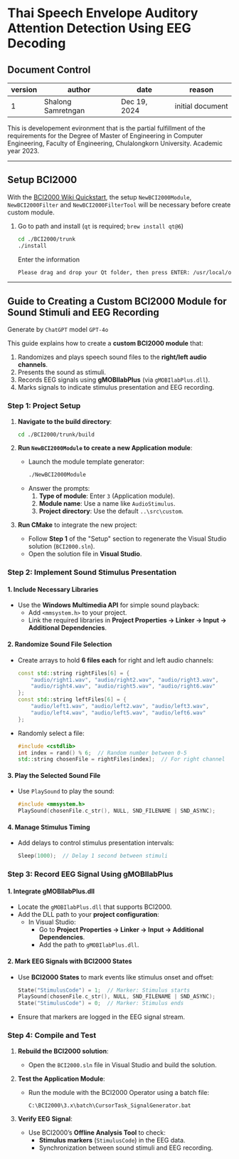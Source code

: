 # Thai Speech Envelope Auditory Attention Detection Using EEG Decoding
## Document Control
| version | author             | date         | reason          |
|---------|--------------------|--------------|-----------------|
| 1       | Shalong Samretngan | Dec 19, 2024 | initial document|


This is developement evironment that is the partial fulfillment of the requirements for the Degree of Master of Engineering in Computer Engineering, Faculty of Engineering, Chulalongkorn University. Academic year 2023.

---
## Setup BCI2000
With the [BCI2000 Wiki Quickstart](https://www.bci2000.org/mediawiki/index.php/Programming_Howto:Quickstart_Guide), the setup `NewBCI2000Module`, `NewBCI2000Filter` and `NewBCI2000FilterTool` will be necessary before create custom module.

1. Go to path and install (`qt` is required; `brew install qt@6`)
    ```bash
    cd ./BCI2000/trunk
    ./install
    ```
    Enter the information
    ```bash
    Please drag and drop your Qt folder, then press ENTER: /usr/local/opt/qt@6
    ```

---

## Guide to Creating a Custom BCI2000 Module for Sound Stimuli and EEG Recording
Generate by `ChatGPT` model `GPT-4o`

This guide explains how to create a **custom BCI2000 module** that:
1. Randomizes and plays speech sound files to the **right/left audio channels**.
2. Presents the sound as stimuli.
3. Records EEG signals using **gMOBIlabPlus** (via `gMOBIlabPlus.dll`).
4. Marks signals to indicate stimulus presentation and EEG recording.

### Step 1: Project Setup
1. **Navigate to the build directory**:
   ```bash
   cd ./BCI2000/trunk/build
   ```

2. **Run `NewBCI2000Module` to create a new Application module**:
   - Launch the module template generator:
     ```bash
     ./NewBCI2000Module
     ```
   - Answer the prompts:
     1. **Type of module**: Enter `3` (Application module).
     2. **Module name**: Use a name like `AudioStimulus`.
     3. **Project directory**: Use the default `..\src\custom`.

3. **Run CMake** to integrate the new project:
   - Follow **Step 1** of the "Setup" section to regenerate the Visual Studio solution (`BCI2000.sln`).
   - Open the solution file in **Visual Studio**.


### Step 2: Implement Sound Stimulus Presentation
#### 1. Include Necessary Libraries
- Use the **Windows Multimedia API** for simple sound playback:
   - Add `<mmsystem.h>` to your project.
   - Link the required libraries in **Project Properties → Linker → Input → Additional Dependencies**.

#### 2. Randomize Sound File Selection
- Create arrays to hold **6 files each** for right and left audio channels:
   ```cpp
   const std::string rightFiles[6] = {
       "audio/right1.wav", "audio/right2.wav", "audio/right3.wav",
       "audio/right4.wav", "audio/right5.wav", "audio/right6.wav"
   };
   const std::string leftFiles[6] = {
       "audio/left1.wav", "audio/left2.wav", "audio/left3.wav",
       "audio/left4.wav", "audio/left5.wav", "audio/left6.wav"
   };
   ```

- Randomly select a file:
   ```cpp
   #include <cstdlib>
   int index = rand() % 6;  // Random number between 0-5
   std::string chosenFile = rightFiles[index];  // For right channel
   ```

#### 3. Play the Selected Sound File
- Use `PlaySound` to play the sound:
   ```cpp
   #include <mmsystem.h>
   PlaySound(chosenFile.c_str(), NULL, SND_FILENAME | SND_ASYNC);
   ```

#### 4. Manage Stimulus Timing
- Add delays to control stimulus presentation intervals:
   ```cpp
   Sleep(1000);  // Delay 1 second between stimuli
   ```


### Step 3: Record EEG Signal Using gMOBIlabPlus

#### 1. Integrate gMOBIlabPlus.dll
- Locate the `gMOBIlabPlus.dll` that supports BCI2000.
- Add the DLL path to your **project configuration**:
   - In Visual Studio:
     - Go to **Project Properties → Linker → Input → Additional Dependencies**.
     - Add the path to `gMOBIlabPlus.dll`.

#### 2. Mark EEG Signals with BCI2000 States
- Use **BCI2000 States** to mark events like stimulus onset and offset:
   ```cpp
   State("StimulusCode") = 1;  // Marker: Stimulus starts
   PlaySound(chosenFile.c_str(), NULL, SND_FILENAME | SND_ASYNC);
   State("StimulusCode") = 0;  // Marker: Stimulus ends
   ```

- Ensure that markers are logged in the EEG signal stream.


### Step 4: Compile and Test

1. **Rebuild the BCI2000 solution**:
   - Open the `BCI2000.sln` file in Visual Studio and build the solution.

2. **Test the Application Module**:
   - Run the module with the BCI2000 Operator using a batch file:
     ```cmd
     C:\BCI2000\3.x\batch\CursorTask_SignalGenerator.bat
     ```

3. **Verify EEG Signal**:
   - Use BCI2000’s **Offline Analysis Tool** to check:
     - **Stimulus markers** (`StimulusCode`) in the EEG data.
     - Synchronization between sound stimuli and EEG recording.

